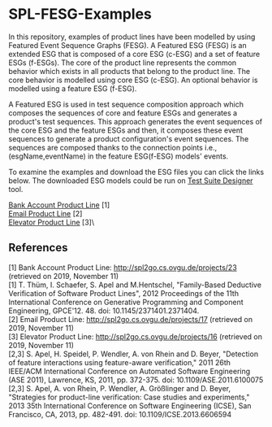 # SPL-FESG-Examples

In this repository, examples of product lines have been modelled by using Featured Event Sequence Graphs (FESG). A Featured ESG (FESG) is an extended ESG that is composed of a core ESG (c-ESG) and a set of feature ESGs (f-ESGs). The core of the product line represents the common behavior which exists in all products that belong to the product line. The core behavior is modelled using core ESG (c-ESG). An optional behavior is modelled using a feature ESG (f-ESG).

A Featured ESG is used in test sequence composition approach which composes the sequences of core and feature ESGs and generates a product's test sequences. This approach generates the event sequences of the core ESG and the feature ESGs and then, it composes these event sequences to generate a product configuration's event sequences. The sequences are composed thanks to the connection points i.e., (esgName,eventName) in the feature ESG(f-ESG) models' events.

To examine the examples and download the ESG files you can click the links below. The downloaded ESG models could be run on [Test Suite Designer](http://download.ivknet.de/) tool.

[Bank Account Product Line](https://github.com/esg4aspl/SPL-FESG-Examples/blob/master/BankAccountProductLine.md) [1] \
[Email Product Line](https://github.com/esg4aspl/SPL-FESG-Examples/blob/master/EmailProductLine.md) [2] \
[Elevator Product Line](https://github.com/esg4aspl/SPL-FESG-Examples/blob/master/ElevatorProductLine.md) [3]\


## References

[1] Bank Account Product Line: http://spl2go.cs.ovgu.de/projects/23 (retrieved on 2019, November 11) \
[1] T. Thüm, I. Schaefer, S. Apel and M.Hentschel, "Family-Based Deductive Verification of Software Product Lines", 2012 Proceedings of the 11th International Conference on Generative Programming and Component Engineering, GPCE'12. 48. doi: 10.1145/2371401.2371404. \
[2] Email Product Line: http://spl2go.cs.ovgu.de/projects/17 (retrieved on 2019, November 11) \
[3] Elevator Product Line: http://spl2go.cs.ovgu.de/projects/16 (retrieved on 2019, November 11) \
[2,3] S. Apel, H. Speidel, P. Wendler, A. von Rhein and D. Beyer, "Detection of feature interactions using feature-aware verification," 2011 26th IEEE/ACM International Conference on Automated Software Engineering (ASE 2011), Lawrence, KS, 2011, pp. 372-375. doi: 10.1109/ASE.2011.6100075 \
[2,3] S. Apel, A. von Rhein, P. Wendler, A. Größlinger and D. Beyer, "Strategies for product-line verification: Case studies and experiments," 2013 35th International Conference on Software Engineering (ICSE), San Francisco, CA, 2013, pp. 482-491.
doi: 10.1109/ICSE.2013.6606594
